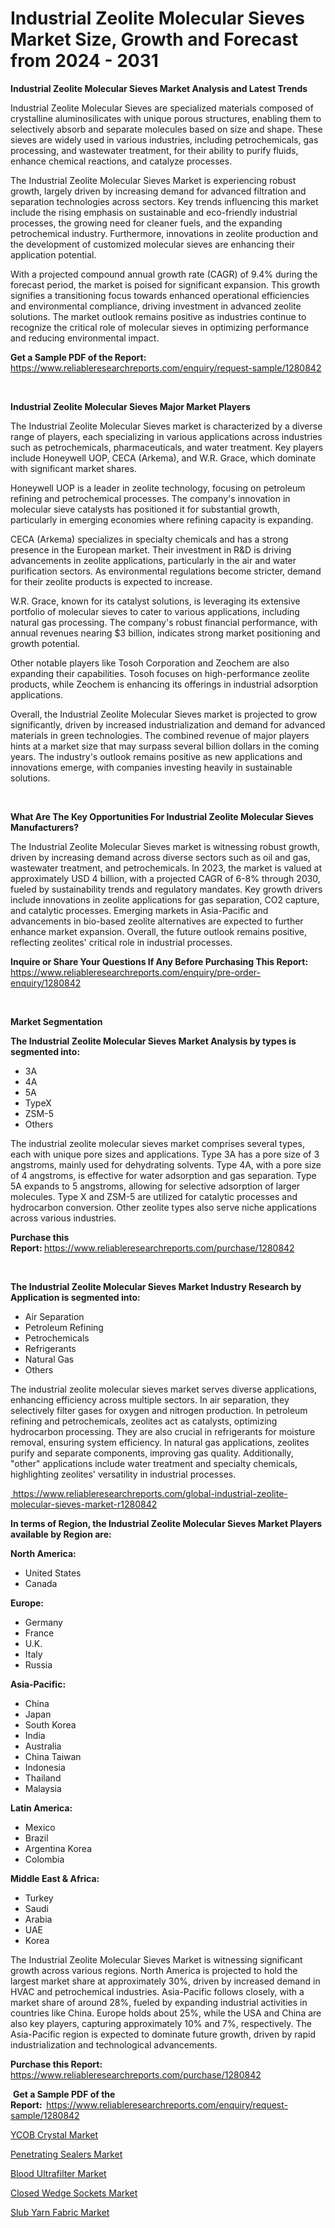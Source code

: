 <p><h1>Industrial Zeolite Molecular Sieves Market Size, Growth and Forecast from 2024 - 2031</h1></p><p><strong>Industrial Zeolite Molecular Sieves Market Analysis and Latest Trends</strong></p>
<p><p>Industrial Zeolite Molecular Sieves are specialized materials composed of crystalline aluminosilicates with unique porous structures, enabling them to selectively absorb and separate molecules based on size and shape. These sieves are widely used in various industries, including petrochemicals, gas processing, and wastewater treatment, for their ability to purify fluids, enhance chemical reactions, and catalyze processes.</p><p>The Industrial Zeolite Molecular Sieves Market is experiencing robust growth, largely driven by increasing demand for advanced filtration and separation technologies across sectors. Key trends influencing this market include the rising emphasis on sustainable and eco-friendly industrial processes, the growing need for cleaner fuels, and the expanding petrochemical industry. Furthermore, innovations in zeolite production and the development of customized molecular sieves are enhancing their application potential.</p><p>With a projected compound annual growth rate (CAGR) of 9.4% during the forecast period, the market is poised for significant expansion. This growth signifies a transitioning focus towards enhanced operational efficiencies and environmental compliance, driving investment in advanced zeolite solutions. The market outlook remains positive as industries continue to recognize the critical role of molecular sieves in optimizing performance and reducing environmental impact.</p></p>
<p><strong>Get a Sample PDF of the Report:&nbsp;</strong> <a href="https://www.reliableresearchreports.com/enquiry/request-sample/1280842?utm_campaign=34&utm_medium=2&utm_source=Github&utm_content=ia&utm_term=10122024&utm_id=industrial-zeolite-molecular-sieves">https://www.reliableresearchreports.com/enquiry/request-sample/1280842</a></p>
<p>&nbsp;</p>
<p><strong>Industrial Zeolite Molecular Sieves Major Market Players</strong></p>
<p><p>The Industrial Zeolite Molecular Sieves market is characterized by a diverse range of players, each specializing in various applications across industries such as petrochemicals, pharmaceuticals, and water treatment. Key players include Honeywell UOP, CECA (Arkema), and W.R. Grace, which dominate with significant market shares.</p><p>Honeywell UOP is a leader in zeolite technology, focusing on petroleum refining and petrochemical processes. The company's innovation in molecular sieve catalysts has positioned it for substantial growth, particularly in emerging economies where refining capacity is expanding.</p><p>CECA (Arkema) specializes in specialty chemicals and has a strong presence in the European market. Their investment in R&D is driving advancements in zeolite applications, particularly in the air and water purification sectors. As environmental regulations become stricter, demand for their zeolite products is expected to increase.</p><p>W.R. Grace, known for its catalyst solutions, is leveraging its extensive portfolio of molecular sieves to cater to various applications, including natural gas processing. The company's robust financial performance, with annual revenues nearing $3 billion, indicates strong market positioning and growth potential.</p><p>Other notable players like Tosoh Corporation and Zeochem are also expanding their capabilities. Tosoh focuses on high-performance zeolite products, while Zeochem is enhancing its offerings in industrial adsorption applications.</p><p>Overall, the Industrial Zeolite Molecular Sieves market is projected to grow significantly, driven by increased industrialization and demand for advanced materials in green technologies. The combined revenue of major players hints at a market size that may surpass several billion dollars in the coming years. The industry's outlook remains positive as new applications and innovations emerge, with companies investing heavily in sustainable solutions.</p></p>
<p>&nbsp;</p>
<p><strong>What Are The Key Opportunities For Industrial Zeolite Molecular Sieves Manufacturers?</strong></p>
<p><p>The Industrial Zeolite Molecular Sieves market is witnessing robust growth, driven by increasing demand across diverse sectors such as oil and gas, wastewater treatment, and petrochemicals. In 2023, the market is valued at approximately USD 4 billion, with a projected CAGR of 6-8% through 2030, fueled by sustainability trends and regulatory mandates. Key growth drivers include innovations in zeolite applications for gas separation, CO2 capture, and catalytic processes. Emerging markets in Asia-Pacific and advancements in bio-based zeolite alternatives are expected to further enhance market expansion. Overall, the future outlook remains positive, reflecting zeolites' critical role in industrial processes.</p></p>
<p><strong>Inquire or Share Your Questions If Any Before Purchasing This Report:</strong> <a href="https://www.reliableresearchreports.com/enquiry/pre-order-enquiry/1280842?utm_campaign=34&utm_medium=2&utm_source=Github&utm_content=ia&utm_term=10122024&utm_id=industrial-zeolite-molecular-sieves">https://www.reliableresearchreports.com/enquiry/pre-order-enquiry/1280842</a></p>
<p>&nbsp;</p>
<p><strong>Market Segmentation</strong></p>
<p><strong>The Industrial Zeolite Molecular Sieves Market Analysis by types is segmented into:</strong></p>
<p><ul><li>3A</li><li>4A</li><li>5A</li><li>TypeX</li><li>ZSM-5</li><li>Others</li></ul></p>
<p><p>The industrial zeolite molecular sieves market comprises several types, each with unique pore sizes and applications. Type 3A has a pore size of 3 angstroms, mainly used for dehydrating solvents. Type 4A, with a pore size of 4 angstroms, is effective for water adsorption and gas separation. Type 5A expands to 5 angstroms, allowing for selective adsorption of larger molecules. Type X and ZSM-5 are utilized for catalytic processes and hydrocarbon conversion. Other zeolite types also serve niche applications across various industries.</p></p>
<p><strong>Purchase this Report:&nbsp;</strong><a href="https://www.reliableresearchreports.com/purchase/1280842?utm_campaign=34&utm_medium=2&utm_source=Github&utm_content=ia&utm_term=10122024&utm_id=industrial-zeolite-molecular-sieves">https://www.reliableresearchreports.com/purchase/1280842</a></p>
<p>&nbsp;</p>
<p><strong>The Industrial Zeolite Molecular Sieves Market Industry Research by Application is segmented into:</strong></p>
<p><ul><li>Air Separation</li><li>Petroleum Refining</li><li>Petrochemicals</li><li>Refrigerants</li><li>Natural Gas</li><li>Others</li></ul></p>
<p><p>The industrial zeolite molecular sieves market serves diverse applications, enhancing efficiency across multiple sectors. In air separation, they selectively filter gases for oxygen and nitrogen production. In petroleum refining and petrochemicals, zeolites act as catalysts, optimizing hydrocarbon processing. They are also crucial in refrigerants for moisture removal, ensuring system efficiency. In natural gas applications, zeolites purify and separate components, improving gas quality. Additionally, "other" applications include water treatment and specialty chemicals, highlighting zeolites' versatility in industrial processes.</p></p>
<p><a href="https://www.reliableresearchreports.com/global-industrial-zeolite-molecular-sieves-market-r1280842?utm_campaign=34&utm_medium=2&utm_source=Github&utm_content=ia&utm_term=10122024&utm_id=industrial-zeolite-molecular-sieves">&nbsp;https://www.reliableresearchreports.com/global-industrial-zeolite-molecular-sieves-market-r1280842</a></p>
<p><strong>In terms of Region, the Industrial Zeolite Molecular Sieves Market Players available by Region are:</strong></p>
<p>
    <p> <strong> North America: </strong>
        <ul>
            <li>United States</li>
            <li>Canada</li>
        </ul>
        </p> 
    <p> <strong> Europe: </strong>
        <ul>
            <li>Germany</li>
            <li>France</li>
            <li>U.K.</li>
            <li>Italy</li>
            <li>Russia</li>
        </ul>
        </p> 
    <p> <strong> Asia-Pacific: </strong>
        <ul>
            <li>China</li>
            <li>Japan</li>
            <li>South Korea</li>
            <li>India</li>
            <li>Australia</li>
            <li>China Taiwan</li>
            <li>Indonesia</li>
            <li>Thailand</li>
            <li>Malaysia</li>
        </ul>
        </p> 
    <p> <strong> Latin America: </strong>
        <ul>
            <li>Mexico</li>
            <li>Brazil</li>
            <li>Argentina Korea</li>
            <li>Colombia</li>
        </ul>
        </p> 
    <p> <strong> Middle East & Africa: </strong>
        <ul>
            <li>Turkey</li>
            <li>Saudi</li>
            <li>Arabia</li>
            <li>UAE</li>
            <li>Korea</li>
        </ul>
    </p>
    </p>
<p><p>The Industrial Zeolite Molecular Sieves Market is witnessing significant growth across various regions. North America is projected to hold the largest market share at approximately 30%, driven by increased demand in HVAC and petrochemical industries. Asia-Pacific follows closely, with a market share of around 28%, fueled by expanding industrial activities in countries like China. Europe holds about 25%, while the USA and China are also key players, capturing approximately 10% and 7%, respectively. The Asia-Pacific region is expected to dominate future growth, driven by rapid industrialization and technological advancements.</p></p>
<p><strong>Purchase this Report: </strong><a href="https://www.reliableresearchreports.com/purchase/1280842?utm_campaign=34&utm_medium=2&utm_source=Github&utm_content=ia&utm_term=10122024&utm_id=industrial-zeolite-molecular-sieves">https://www.reliableresearchreports.com/purchase/1280842</a></p>
<p>&nbsp;<strong>Get a Sample PDF of the Report:&nbsp;&nbsp;</strong><a href="https://www.reliableresearchreports.com/enquiry/request-sample/1280842?utm_campaign=34&utm_medium=2&utm_source=Github&utm_content=ia&utm_term=10122024&utm_id=industrial-zeolite-molecular-sieves">https://www.reliableresearchreports.com/enquiry/request-sample/1280842</a></p>
<p><strong></strong></p>
<p><p><a href="https://www.linkedin.com/pulse/ycob-crystal-market-revenue-demand-forecast-97-cagr-from-2024-p3off?utm_campaign=34&utm_medium=2&utm_source=Github&utm_content=ia&utm_term=10122024&utm_id=industrial-zeolite-molecular-sieves">YCOB Crystal Market</a></p><p><a href="https://www.linkedin.com/pulse/rising-demand-penetrating-sealers-market-influencing-size-6qdef?utm_campaign=34&utm_medium=2&utm_source=Github&utm_content=ia&utm_term=10122024&utm_id=industrial-zeolite-molecular-sieves">Penetrating Sealers Market</a></p><p><a href="https://github.com/arvelm4nthig/Market-Research-Report-List-1/blob/main/blood-ultrafilter-market.md?utm_campaign=34&utm_medium=2&utm_source=Github&utm_content=ia&utm_term=10122024&utm_id=industrial-zeolite-molecular-sieves">Blood Ultrafilter Market</a></p><p><a href="https://github.com/AlisaRowe24/Market-Research-Report-List-1/blob/main/closed-wedge-sockets-market.md?utm_campaign=34&utm_medium=2&utm_source=Github&utm_content=ia&utm_term=10122024&utm_id=industrial-zeolite-molecular-sieves">Closed Wedge Sockets Market</a></p><p><a href="https://www.linkedin.com/pulse/determining-slub-yarn-fabricmarket-size-trends-projected-cagr-tcs4f?utm_campaign=34&utm_medium=2&utm_source=Github&utm_content=ia&utm_term=10122024&utm_id=industrial-zeolite-molecular-sieves">Slub Yarn Fabric Market</a></p></p>